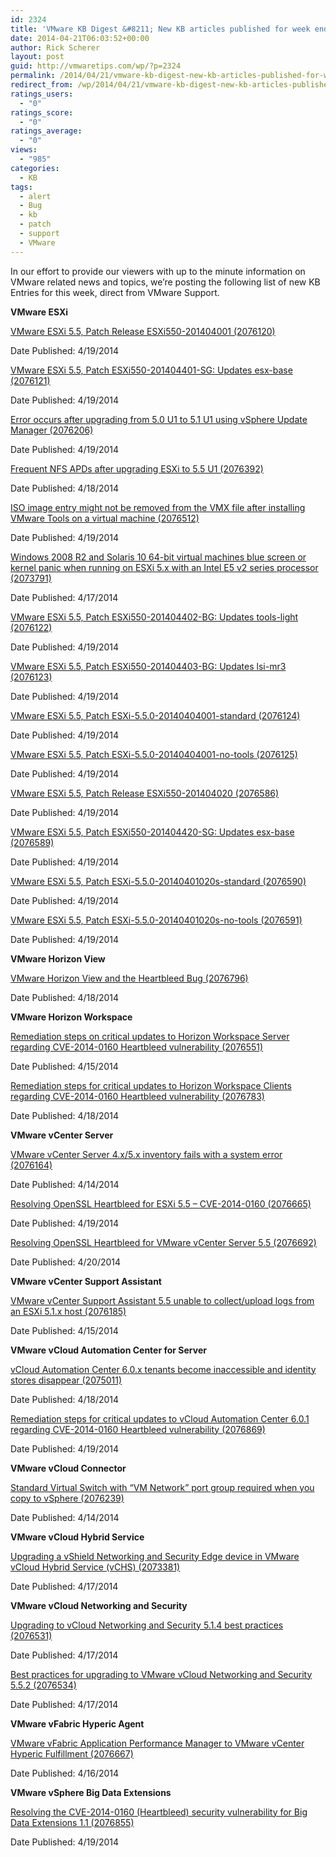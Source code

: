 ```yaml
---
id: 2324
title: 'VMware KB Digest &#8211; New KB articles published for week ending 4/19/14'
date: 2014-04-21T06:03:52+00:00
author: Rick Scherer
layout: post
guid: http://vmwaretips.com/wp/?p=2324
permalink: /2014/04/21/vmware-kb-digest-new-kb-articles-published-for-week-ending-41914/
redirect_from: /wp/2014/04/21/vmware-kb-digest-new-kb-articles-published-for-week-ending-41914/
ratings_users:
  - "0"
ratings_score:
  - "0"
ratings_average:
  - "0"
views:
  - "985"
categories:
  - KB
tags:
  - alert
  - Bug
  - kb
  - patch
  - support
  - VMware
---
```

In our effort to provide our viewers with up to the minute information on VMware related news and topics, we&#8217;re posting the following list of new KB Entries for this week, direct from VMware Support.



**VMware ESXi**
  
[VMware ESXi 5.5, Patch Release ESXi550-201404001 (2076120)](http://bit.ly/1eUCr6o)
  
Date Published: 4/19/2014
  
[VMware ESXi 5.5, Patch ESXi550-201404401-SG: Updates esx-base (2076121)](http://bit.ly/PmVnP1)
  
Date Published: 4/19/2014
  
[Error occurs after upgrading from 5.0 U1 to 5.1 U1 using vSphere Update Manager (2076206)](http://bit.ly/PmVqdz)
  
Date Published: 4/19/2014
  
[Frequent NFS APDs after upgrading ESXi to 5.5 U1 (2076392)](http://bit.ly/1eUCtLl)
  
Date Published: 4/18/2014
  
[ISO image entry might not be removed from the VMX file after installing VMware Tools on a virtual machine (2076512)](http://bit.ly/PmVnP3)
  
Date Published: 4/19/2014
  
[Windows 2008 R2 and Solaris 10 64-bit virtual machines blue screen or kernel panic when running on ESXi 5.x with an Intel E5 v2 series processor (2073791)](http://bit.ly/PmVnP4)
  
Date Published: 4/17/2014
  
[VMware ESXi 5.5, Patch ESXi550-201404402-BG: Updates tools-light (2076122)](http://bit.ly/1eUCtLo)
  
Date Published: 4/19/2014
  
[VMware ESXi 5.5, Patch ESXi550-201404403-BG: Updates lsi-mr3 (2076123)](http://bit.ly/PmVqdE)
  
Date Published: 4/19/2014
  
[VMware ESXi 5.5, Patch ESXi-5.5.0-20140404001-standard (2076124)](http://bit.ly/1eUCrmM)
  
Date Published: 4/19/2014
  
[VMware ESXi 5.5, Patch ESXi-5.5.0-20140404001-no-tools (2076125)](http://bit.ly/PmVqdG)
  
Date Published: 4/19/2014
  
[VMware ESXi 5.5, Patch Release ESXi550-201404020 (2076586)](http://bit.ly/1eUCtLA)
  
Date Published: 4/19/2014
  
[VMware ESXi 5.5, Patch ESXi550-201404420-SG: Updates esx-base (2076589)](http://bit.ly/PmVo5l)
  
Date Published: 4/19/2014
  
[VMware ESXi 5.5, Patch ESXi-5.5.0-20140401020s-standard (2076590)](http://bit.ly/PmVo5n)
  
Date Published: 4/19/2014
  
[VMware ESXi 5.5, Patch ESXi-5.5.0-20140401020s-no-tools (2076591)](http://bit.ly/PmVqdI)
  
Date Published: 4/19/2014

**VMware Horizon View**
  
[VMware Horizon View and the Heartbleed Bug (2076796)](http://bit.ly/1eUCrDb)
  
Date Published: 4/18/2014

**VMware Horizon Workspace**
  
[Remediation steps on critical updates to Horizon Workspace Server regarding CVE-­2014-­0160 Heartbleed vulnerability (2076551)](http://bit.ly/1eUCrDc)
  
Date Published: 4/15/2014
  
[Remediation steps for critical updates to Horizon Workspace Clients regarding CVE-­2014-­0160 Heartbleed vulnerability (2076783)](http://bit.ly/PmVo5p)
  
Date Published: 4/18/2014

**VMware vCenter Server**
  
[VMware vCenter Server 4.x/5.x inventory fails with a system error (2076164)](http://bit.ly/1eUCrDf)
  
Date Published: 4/14/2014
  
[Resolving OpenSSL Heartbleed for ESXi 5.5 – CVE-2014-0160 (2076665)](http://bit.ly/PmVo5u)
  
Date Published: 4/19/2014
  
[Resolving OpenSSL Heartbleed for VMware vCenter Server 5.5 (2076692)](http://bit.ly/1eUCu21)
  
Date Published: 4/20/2014

**VMware vCenter Support Assistant**
  
[VMware vCenter Support Assistant 5.5 unable to collect/upload logs from an ESXi 5.1.x host (2076185)](http://bit.ly/1eUCrDn)
  
Date Published: 4/15/2014

**VMware vCloud Automation Center for Server**
  
[vCloud Automation Center 6.0.x tenants become inaccessible and identity stores disappear (2075011)](http://bit.ly/1jeeX8b)
  
Date Published: 4/18/2014
  
[Remediation steps for critical updates to vCloud Automation Center 6.0.1 regarding CVE-2014-0160 Heartbleed vulnerability (2076869)](http://bit.ly/1eUCu26)
  
Date Published: 4/19/2014

**VMware vCloud Connector**
  
[Standard Virtual Switch with “VM Network” port group required when you copy to vSphere (2076239)](http://bit.ly/1eUCrDp)
  
Date Published: 4/14/2014

**VMware vCloud Hybrid Service**
  
[Upgrading a vShield Networking and Security Edge device in VMware vCloud Hybrid Service (vCHS) (2073381)](http://bit.ly/1eUCrTG)
  
Date Published: 4/17/2014

**VMware vCloud Networking and Security**
  
[Upgrading to vCloud Networking and Security 5.1.4 best practices (2076531)](http://bit.ly/1eUCrTJ)
  
Date Published: 4/17/2014
  
[Best practices for upgrading to VMware vCloud Networking and Security 5.5.2 (2076534)](http://bit.ly/1eUCrTK)
  
Date Published: 4/17/2014

**VMware vFabric Hyperic Agent**
  
[VMware vFabric Application Performance Manager to VMware vCenter Hyperic Fulfillment (2076667)](http://bit.ly/PmVqKv)
  
Date Published: 4/16/2014

**VMware vSphere Big Data Extensions**
  
[Resolving the CVE-­2014-­0160 (Heartbleed) security vulnerability for Big Data Extensions 1.1 (2076855)](http://bit.ly/1eUCuip)
  
Date Published: 4/19/2014